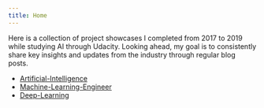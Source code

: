 ```yaml
---
title: Home
---
```


Here is a collection of project showcases I completed from 2017 to 2019 while studying AI through Udacity. Looking ahead, my goal is to consistently share key insights and updates from the industry through regular blog posts.

- [Artificial-Intelligence](https://github.com/saitaiky/Artificial-Intelligence-Nanodegree)
- [Machine-Learning-Engineer](https://github.com/saitaiky/Udacity-Machine-Learning-Engineer-Nanodegree)
- [Deep-Learning](https://github.com/saitaiky/Deep-Learning-Nanodegree)